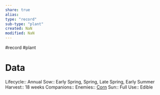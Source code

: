 ```yaml
---
share: true
alias: 
type: "record"
sub-type: "plant"
created: NaN 
modified: NaN
---
```

#record #plant
# Data
Lifecycle:: Annual
Sow:: Early Spring, Spring, Late Spring, Early Summer
Harvest:: 18 weeks
Companions:: 
Enemies:: [Corn](./Corn.md)
Sun:: Full
Use:: Edible
